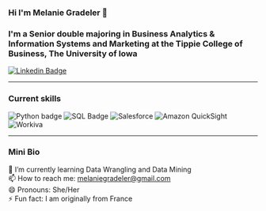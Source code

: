 ### Hi I'm Melanie Gradeler 👋
### I'm a Senior double majoring in Business Analytics & Information Systems and Marketing at the Tippie College of Business, The University of Iowa

[![Linkedin Badge](https://img.shields.io/badge/-LinkedIn-0e76a8?style=flat-square&logo=Linkedin&logoColor=white)](www.linkedin.com/in/melanie-gradeler)

---  

### Current skills

![Python badge](https://img.shields.io/static/v1?message=Python&logo=Python&labelColor=3776AB&color=3776AB&logoColor=white&label=%20&style=for-the-badge) ![SQL Badge](https://img.shields.io/badge/SQL-Intermediate-green) ![Salesforce](https://img.shields.io/badge/Salesforce-Admin-blue?logo=salesforce&logoColor=white) ![Amazon QuickSight](https://img.shields.io/badge/Amazon%20QuickSight-Data%20Visualization-orange?logo=amazon&logoColor=white) ![Workiva](https://img.shields.io/badge/Workiva-Platform-blue?logo=workiva&logoColor=white)

---


### Mini Bio  
🌱 I’m currently learning Data Wrangling and Data Mining  
📫 How to reach me: melaniegradeler@gmail.com  
😄 Pronouns: She/Her  
⚡ Fun fact: I am originally from France  
